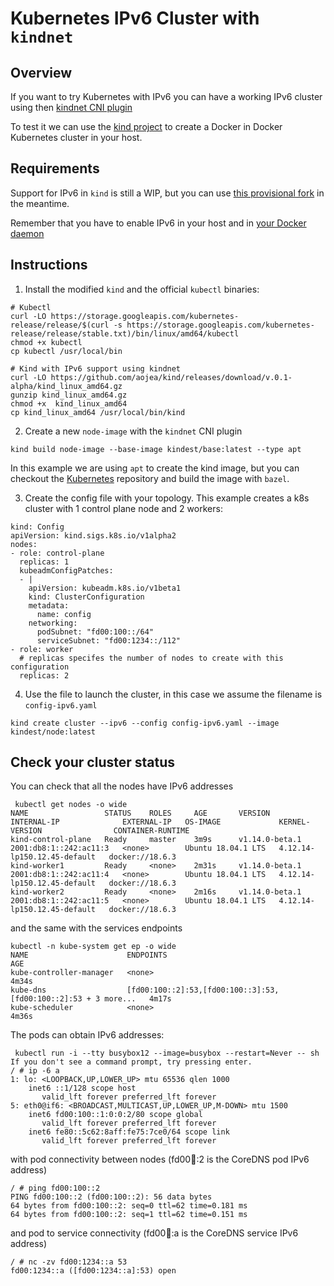 # Kubernetes IPv6 Cluster with `kindnet`

## Overview

If you want to try Kubernetes with IPv6 you can have a working IPv6 cluster using
 then [kindnet CNI plugin](https://github.com/aojea/kindnet)

To test it we can use the [kind project](https://github.com/kubernetes-sigs/kind)
to create a Docker in Docker Kubernetes cluster in your host.

## Requirements

Support for IPv6 in `kind` is still a WIP, but you can use [this provisional fork](https://github.com/aojea/kind/releases/tag/v.0.1-alpha) in the meantime.

Remember that you have to enable IPv6 in your host and in [your Docker daemon](https://docs.docker.com/config/daemon/ipv6/)

## Instructions

1. Install the modified `kind` and the official `kubectl` binaries:

```
# Kubectl
curl -LO https://storage.googleapis.com/kubernetes-release/release/$(curl -s https://storage.googleapis.com/kubernetes-release/release/stable.txt)/bin/linux/amd64/kubectl
chmod +x kubectl
cp kubectl /usr/local/bin

# Kind with IPv6 support using kindnet
curl -LO https://github.com/aojea/kind/releases/download/v.0.1-alpha/kind_linux_amd64.gz
gunzip kind_linux_amd64.gz
chmod +x  kind_linux_amd64
cp kind_linux_amd64 /usr/local/bin/kind
```

2. Create a new `node-image` with the `kindnet` CNI plugin

`kind build node-image --base-image kindest/base:latest --type apt`

In this example we are using `apt` to create the kind image, but you can checkout
the [Kubernetes](https://github.com/kubernetes/kubernetes) repository and build 
the image  with `bazel`.

3. Create the config file with your topology. This example creates a k8s cluster with
 1 control plane node and 2 workers:  


```
kind: Config
apiVersion: kind.sigs.k8s.io/v1alpha2
nodes:
- role: control-plane
  replicas: 1
  kubeadmConfigPatches:
  - |
    apiVersion: kubeadm.k8s.io/v1beta1
    kind: ClusterConfiguration
    metadata:
      name: config
    networking:
      podSubnet: "fd00:100::/64"
      serviceSubnet: "fd00:1234::/112"
- role: worker
  # replicas specifes the number of nodes to create with this configuration
  replicas: 2
```

4. Use the file to launch the cluster, in this case we assume the filename is 
`config-ipv6.yaml`

`kind create cluster --ipv6 --config config-ipv6.yaml --image kindest/node:latest`

## Check your cluster status

You can check that all the nodes have IPv6 addresses

```
 kubectl get nodes -o wide
NAME                 STATUS    ROLES     AGE       VERSION          INTERNAL-IP              EXTERNAL-IP   OS-IMAGE             KERNEL-VERSION                CONTAINER-RUNTIME
kind-control-plane   Ready     master    3m9s      v1.14.0-beta.1   2001:db8:1::242:ac11:3   <none>        Ubuntu 18.04.1 LTS   4.12.14-lp150.12.45-default   docker://18.6.3
kind-worker1         Ready     <none>    2m31s     v1.14.0-beta.1   2001:db8:1::242:ac11:4   <none>        Ubuntu 18.04.1 LTS   4.12.14-lp150.12.45-default   docker://18.6.3
kind-worker2         Ready     <none>    2m16s     v1.14.0-beta.1   2001:db8:1::242:ac11:5   <none>        Ubuntu 18.04.1 LTS   4.12.14-lp150.12.45-default   docker://18.6.3
```

and the same with the services endpoints

```
kubectl -n kube-system get ep -o wide
NAME                      ENDPOINTS                                                        AGE
kube-controller-manager   <none>                                                           4m34s
kube-dns                  [fd00:100::2]:53,[fd00:100::3]:53,[fd00:100::2]:53 + 3 more...   4m17s
kube-scheduler            <none>                                                           4m36s
```

The pods can obtain IPv6 addresses:

```
 kubectl run -i --tty busybox12 --image=busybox --restart=Never -- sh
If you don't see a command prompt, try pressing enter.
/ # ip -6 a
1: lo: <LOOPBACK,UP,LOWER_UP> mtu 65536 qlen 1000
    inet6 ::1/128 scope host
       valid_lft forever preferred_lft forever
5: eth0@if6: <BROADCAST,MULTICAST,UP,LOWER_UP,M-DOWN> mtu 1500
    inet6 fd00:100::1:0:0:2/80 scope global
       valid_lft forever preferred_lft forever
    inet6 fe80::5c62:8aff:fe75:7ce0/64 scope link
       valid_lft forever preferred_lft forever
```

with pod connectivity between nodes (fd00:100::2 is the CoreDNS pod IPv6 address)


```
/ # ping fd00:100::2
PING fd00:100::2 (fd00:100::2): 56 data bytes
64 bytes from fd00:100::2: seq=0 ttl=62 time=0.181 ms
64 bytes from fd00:100::2: seq=1 ttl=62 time=0.151 ms
```

and pod to service connectivity (fd00:1234::a is the CoreDNS service IPv6 address)

```
/ # nc -zv fd00:1234::a 53
fd00:1234::a ([fd00:1234::a]:53) open
```

